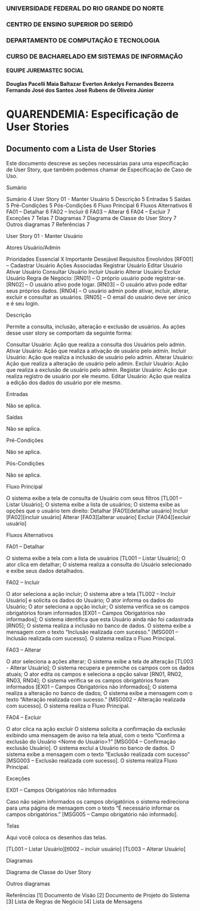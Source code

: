 ### UNIVERSIDADE FEDERAL DO RIO GRANDE DO NORTE

### CENTRO DE ENSINO SUPERIOR DO SERIDÓ

### DEPARTAMENTO DE COMPUTAÇÃO E TECNOLOGIA

### CURSO DE BACHARELADO EM SISTEMAS DE INFORMAÇÃO

#### EQUIPE JUREMASTEC SOCIAL

**Douglas Pacelli Maia Baltazar**
**Everton Ankelys Fernandes Bezerra**
**Fernando José dos Santos**
**José Rubens de Oliveira Júnior**

# QUARENDEMIA: Especificação de User Stories

## Documento com a Lista de User Stories

Este documento descreve as seções necessárias para uma especificação de User Story, que também podemos chamar de Especificação de Caso de Uso.

Sumário

Sumário 4
User Story 01 - Manter Usuário 5
Descrição 5
Entradas 5
Saídas 5
Pré-Condições 5
Pós-Condições 6
Fluxo Principal 6
Fluxos Alternativos 6
FA01 – Detalhar 6
FA02 – Incluir 6
FA03 – Alterar 6
FA04 – Excluir 7
Exceções 7
Telas 7
Diagramas 7
Diagrama de Classe do User Story 7
Outros diagramas 7
Referências 7

User Story 01 - Manter Usuário

Atores
Usuário/Admin

Prioridades
Essencial X
Importante
Desejável
Requisitos Envolvidos
[RF001] – Cadastrar Usuário
Ações Associadas
Registrar Usuário
Editar Usuário
Ativar Usuário
Consultar Usuário
Incluir Usuário
Alterar Usuário
Excluir Usuário
Regra de Negócio:
[RN01] – O próprio usuário pode registrar-se.
[RN02] – O usuário ativo pode logar.
[RN03] – O usuário ativo pode editar seus próprios dados.
[RN04] – O usuário admin pode ativar, incluir, alterar, excluir e consultar as usuários.
[RN05] – O email do usuário deve ser único e é seu login.

Descrição

Permite a consulta, inclusão, alteração e exclusão de usuários. As ações desse user story se comportam da seguinte forma:

Consultar Usuário: Ação que realiza a consulta dos Usuários pelo admin.
Ativar Usuário: Ação que realiza a ativação de usuário pelo admin.
Incluir Usuário: Ação que realiza a inclusão de usuário pelo admin.
Alterar Usuário: Ação que realiza a alteração de usuário pelo admin.
Excluir Usuário: Ação que realiza a exclusão de usuário pelo admin.
Registar Usuário: Ação que realiza registro de usuário por ele mesmo.
Editar Usuário: Ação que realiza a edição dos dados do usuário por ele mesmo.

Entradas

Não se aplica.

Saídas

Não se aplica.

Pré-Condições

Não se aplica.

Pós-Condições

Não se aplica.

Fluxo Principal

O sistema exibe a tela de consulta de Usuário com seus filtros [TL001 – Listar Usuário];
O sistema exibe a lista de usuários;
O sistema exibe as opções que o usuário tem direito:
Detalhar [FA01][detalhar usuário]
Incluir [FA02][incluir usuário]
Alterar [FA03][alterar usuário]
Excluir [FA04][excluir usuário]

Fluxos Alternativos

FA01 – Detalhar

O sistema exibe a tela com a lista de usuários [TL001 – Listar Usuário];
O ator clica em detalhar;
O sistema realiza a consulta do Usuário selecionado e exibe seus dados detalhados.

FA02 – Incluir

O ator seleciona a ação incluir;
O sistema abre a tela [TL002 – Incluir Usuário] e solicita os dados do Usuário;
O ator informa os dados do Usuário;
O ator seleciona a opção incluir;
O sistema verifica se os campos obrigatórios foram informados [EX01 – Campos Obrigatórios não informados];
O sistema identifica que esta Usuário ainda não foi cadastrada [RN05];
O sistema realiza a inclusão no banco de dados.
O sistema exibe a mensagem com o texto “Inclusão realizada com sucesso.” [MSG001 – Inclusão realizada com sucesso].
O sistema realiza o Fluxo Principal.

FA03 – Alterar

O ator seleciona a ações alterar;
O sistema exibe a tela de alteração [TL003 - Alterar Usuário];
O sistema recupera e preenche os campos com os dados atuais;
O ator edita os campos e seleciona a opção salvar [RN01, RN02, RN03, RN04];
O sistema verifica se os campos obrigatórios foram informados [EX01 – Campos Obrigatórios não informados];
O sistema realiza a alteração no banco de dados;
O sistema exibe a mensagem com o texto “Alteração realizada com sucesso.” [MSG002 – Alteração realizada com sucesso].
O sistema realiza o Fluxo Principal.

FA04 – Excluir

O ator clica na ação excluir
O sistema solicita a confirmação da exclusão exibindo uma mensagem de aviso na tela atual, com o texto “Confirma a exclusão do Usuário <Nome do Usuário>?” [MSG004 – Confirmação exclusão Usuário].
O sistema exclui a Usuário no banco de dados.
O sistema exibe a mensagem com o texto “Exclusão realizada com sucesso” [MSG003 – Exclusão realizada com sucesso].
O sistema realiza Fluxo Principal.

Exceções

EX01 – Campos Obrigatórios não Informados

Caso não sejam informados os campos obrigatórios o sistema redireciona para uma página de mensagem com o texto “É necessário informar os campos obrigatórios.” [MSG005 – Campo obrigatório não informado].

Telas

Aqui você coloca os desenhos das telas.

[TL001 – Listar Usuário][tl002 – incluir usuário]
[TL003 – Alterar Usuário]

Diagramas

Diagrama de Classe do User Story

Outros diagramas

Referências
[1] Documento de Visão
[2] Documento de Projeto do Sistema
[3] Lista de Regras de Negócio
[4] Lista de Mensagens
